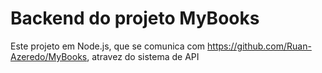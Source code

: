 # Backend do projeto MyBooks
Este projeto em Node.js, que se comunica com https://github.com/Ruan-Azeredo/MyBooks, atravez do sistema de API